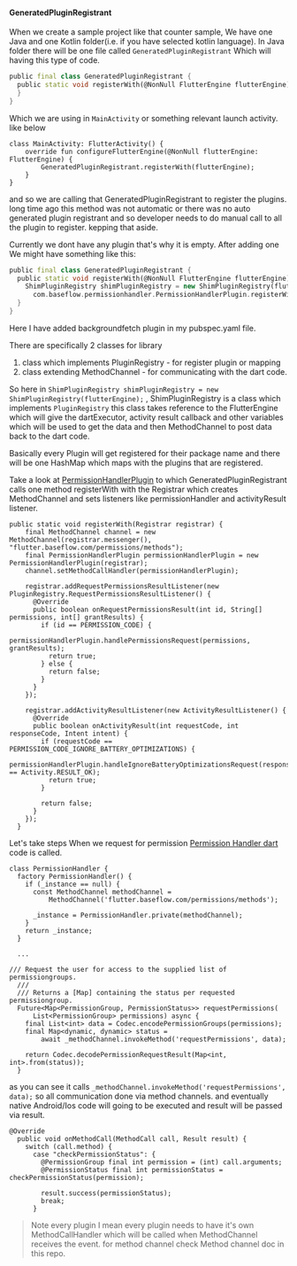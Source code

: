 #### GeneratedPluginRegistrant
When we create a sample project like that counter sample, We have one Java and one Kotlin folder(i.e. if you have selected kotlin language). In Java folder there will be one file called ```GeneratedPluginRegistrant``` Which will having this type of code.

```Dart
public final class GeneratedPluginRegistrant {
  public static void registerWith(@NonNull FlutterEngine flutterEngine) {
  }
}
```

Which we are using in ```MainActivity``` or something relevant launch activity. like below
```
class MainActivity: FlutterActivity() {
    override fun configureFlutterEngine(@NonNull flutterEngine: FlutterEngine) {
        GeneratedPluginRegistrant.registerWith(flutterEngine);
    }
}
```

and so we are calling that GeneratedPluginRegistrant to register the plugins. long time ago this method was not automatic or there was no auto generated plugin registrant and so developer needs to do manual call to all the plugin to register.
kepping that aside.

Currently we dont have any plugin that's why it is empty. After adding one We might have something like this:

```Dart
public final class GeneratedPluginRegistrant {
  public static void registerWith(@NonNull FlutterEngine flutterEngine) {
    ShimPluginRegistry shimPluginRegistry = new ShimPluginRegistry(flutterEngine);
      com.baseflow.permissionhandler.PermissionHandlerPlugin.registerWith(shimPluginRegistry.registrarFor("com.baseflow.permissionhandler.PermissionHandlerPlugin"));
  }
}

```
Here I have added backgroundfetch plugin in my pubspec.yaml file.

There are specifically 2 classes for library
1. class which implements PluginRegistry - for register plugin or mapping
2. class extending MethodChannel - for communicating with the dart code.

So here in ```ShimPluginRegistry shimPluginRegistry = new ShimPluginRegistry(flutterEngine);``` , ShimPluginRegistry is a class which implements ```PluginRegistry``` this class takes reference to the FlutterEngine which will give the dartExecutor, activity result callback and other variables which will be used to get the data and then MethodChannel to post data back to the dart code.

Basically every Plugin will get registered for their package name and there will be one HashMap which maps with the plugins that are registered.

Take a look at [PermissionHandlerPlugin] to which GeneratedPluginRegistrant calls one method registerWith with the Registrar which creates MethodChannel and sets listeners like permissionHandler and activityResult listener.


```
public static void registerWith(Registrar registrar) {
    final MethodChannel channel = new MethodChannel(registrar.messenger(), "flutter.baseflow.com/permissions/methods");
    final PermissionHandlerPlugin permissionHandlerPlugin = new PermissionHandlerPlugin(registrar);
    channel.setMethodCallHandler(permissionHandlerPlugin);

    registrar.addRequestPermissionsResultListener(new PluginRegistry.RequestPermissionsResultListener() {
      @Override
      public boolean onRequestPermissionsResult(int id, String[] permissions, int[] grantResults) {
        if (id == PERMISSION_CODE) {
          permissionHandlerPlugin.handlePermissionsRequest(permissions, grantResults);
          return true;
        } else {
          return false;
        }
      }
    });

    registrar.addActivityResultListener(new ActivityResultListener() {
      @Override
      public boolean onActivityResult(int requestCode, int responseCode, Intent intent) {
        if (requestCode == PERMISSION_CODE_IGNORE_BATTERY_OPTIMIZATIONS) {
          permissionHandlerPlugin.handleIgnoreBatteryOptimizationsRequest(responseCode == Activity.RESULT_OK);
          return true;
        }

        return false;
      }
    });
  }
```


Let's take steps 
When we request for permission [Permission Handler dart] code is called.
```
class PermissionHandler {
  factory PermissionHandler() {
    if (_instance == null) {
      const MethodChannel methodChannel =
          MethodChannel('flutter.baseflow.com/permissions/methods');

      _instance = PermissionHandler.private(methodChannel);
    }
    return _instance;
  }
  
  ...

/// Request the user for access to the supplied list of permissiongroups.
  ///
  /// Returns a [Map] containing the status per requested permissiongroup.
  Future<Map<PermissionGroup, PermissionStatus>> requestPermissions(
      List<PermissionGroup> permissions) async {
    final List<int> data = Codec.encodePermissionGroups(permissions);
    final Map<dynamic, dynamic> status =
        await _methodChannel.invokeMethod('requestPermissions', data);

    return Codec.decodePermissionRequestResult(Map<int, int>.from(status));
  }
```
as you can see it calls ```_methodChannel.invokeMethod('requestPermissions', data);``` so all communication done via method channels. and eventually native Android/Ios code will going to be executed and result will be passed via result.

```
@Override
  public void onMethodCall(MethodCall call, Result result) {
    switch (call.method) {
      case "checkPermissionStatus": {
        @PermissionGroup final int permission = (int) call.arguments;
        @PermissionStatus final int permissionStatus = checkPermissionStatus(permission);

        result.success(permissionStatus);
        break;
      }
```

>Note every plugin I mean every plugin needs to have it's own MethodCallHandler which will be called when MethodChannel receives the event. for method channel check Method channel doc in this repo.

[Permission Handler dart]:<https://github.com/Baseflow/flutter-permission-handler/blob/develop/lib/src/permission_handler.dart>
[PermissionHandlerPlugin]:<https://github.com/Baseflow/flutter-permission-handler/blob/develop/android/src/main/java/com/baseflow/permissionhandler/PermissionHandlerPlugin.java>